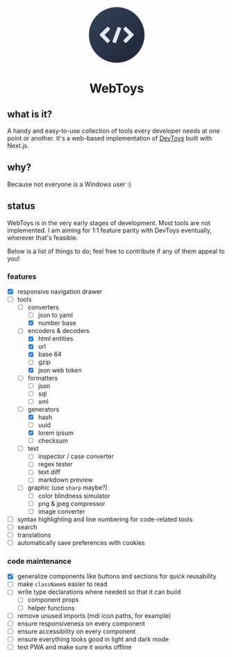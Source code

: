 <div align="center">
	<img src="logo/logo-circle-128.png" alt="WebToys logo">
	<h1>WebToys</h1>
</div>

## what is it?

A handy and easy-to-use collection of tools every developer needs at one point or another. It's a web-based implementation of [DevToys](https://github.com/veler/DevToys) built with Next.js.

## why?

Because not everyone is a Windows user :)

## status

WebToys is in the very early stages of development. Most tools are not implemented. I am aiming for 1:1 feature parity with DevToys eventually, wherever that's feasible.

Below is a list of things to do; feel free to contribute if any of them appeal to you!

### features

- [x] responsive navigation drawer
- [ ] tools
  - [ ] converters
    - [ ] json to yaml
    - [x] number base
  - [ ] encoders & decoders
    - [x] html entities
    - [x] url
    - [x] base 64
    - [ ] gzip
    - [x] json web token
  - [ ] formatters
    - [ ] json
    - [ ] sql
    - [ ] xml
  - [ ] generators
    - [x] hash
    - [ ] uuid
    - [x] lorem ipsum
    - [ ] checksum
  - [ ] text
    - [ ] inspector / case converter
    - [ ] regex tester
    - [ ] text diff
    - [ ] markdown preview
  - [ ] graphic (use `sharp` maybe?)
    - [ ] color blindness simulator
    - [ ] png & jpeg compressor
    - [ ] image converter
- [ ] syntax highlighting and line numbering for code-related tools
- [ ] search
- [ ] translations
- [ ] automatically save preferences with cookies

### code maintenance

- [x] generalize components like buttons and sections for quick reusability
- [ ] make `className`s easier to read
- [ ] write type declarations where needed so that it can build
  - [ ] component props
  - [ ] helper functions
- [ ] remove unused imports (mdi icon paths, for example)
- [ ] ensure responsiveness on every component
- [ ] ensure accessibility on every component
- [ ] ensure everything looks good in light and dark mode
- [ ] test PWA and make sure it works offline
